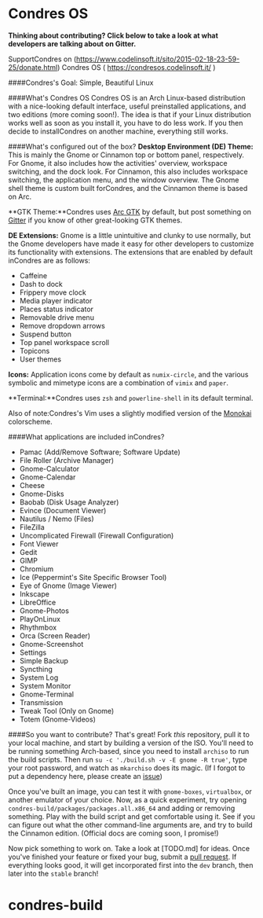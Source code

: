# Condres OS

**Thinking about contributing? Click below to take a look at what developers are talking about on Gitter.**



SupportCondres on (https://www.codelinsoft.it/sito/2015-02-18-23-59-25/donate.html)
Condres OS ( https://condresos.codelinsoft.it/ )



####Condres's Goal: Simple, Beautiful Linux

####What's Condres OS
Condres OS is an Arch Linux-based distribution with a nice-looking default interface, useful preinstalled applications, and two editions (more coming soon!). The idea is that if your Linux distribution works well as soon as you install it, you have to do less work. If you then decide to installCondres on another machine, everything still works.

####What's configured out of the box?
**Desktop Environment (DE) Theme:** This is mainly the Gnome or Cinnamon top or bottom panel, respectively. For Gnome, it also includes how the activities' overview, workspace switching, and the dock look. For Cinnamon, this also includes workspace switching, the application menu, and the window overview. The Gnome shell theme is custom built forCondres, and the Cinnamon theme is based on Arc.

**GTK Theme:**Condres uses [Arc GTK](https://github.com/horst3180/arc-theme) by default, but post something on [Gitter](https://gitter.im/Condres-OS/Condres-build) if you know of other great-looking GTK themes.

**DE Extensions:** Gnome is a little unintuitive and clunky to use normally, but the Gnome developers have made it easy for other developers to customize its functionality with extensions. The extensions that are enabled by default inCondres are as follows:
- Caffeine
- Dash to dock
- Frippery move clock
- Media player indicator
- Places status indicator
- Removable drive menu
- Remove dropdown arrows
- Suspend button
- Top panel workspace scroll
- Topicons
- User themes

**Icons:** Application icons come by default as `numix-circle`, and the various symbolic and mimetype icons are a combination of `vimix` and `paper`.

**Terminal:**Condres uses `zsh` and `powerline-shell` in its default terminal.



Also of note:Condres's Vim uses a slightly modified version of the [Monokai](https://github.com/sickill/vim-monokai) colorscheme.

####What applications are included inCondres?

- Pamac (Add/Remove Software; Software Update)
- File Roller (Archive Manager)
- Gnome-Calculator
- Gnome-Calendar
- Cheese
- Gnome-Disks
- Baobab (Disk Usage Analyzer)
- Evince (Document Viewer)
- Nautilus / Nemo (Files)
- FileZilla
- Uncomplicated Firewall (Firewall Configuration)
- Font Viewer
- Gedit
- GIMP
- Chromium
- Ice (Peppermint's Site Specific Browser Tool)
- Eye of Gnome (Image Viewer)
- Inkscape
- LibreOffice
- Gnome-Photos
- PlayOnLinux
- Rhythmbox
- Orca (Screen Reader)
- Gnome-Screenshot
- Settings
- Simple Backup
- Syncthing
- System Log
- System Monitor
- Gnome-Terminal
- Transmission
- Tweak Tool (Only on Gnome)
- Totem (Gnome-Videos)

####So you want to contribute?
That's great! Fork *this* repository, pull it to your local machine, and start by building a version of the ISO. You'll need to be running something Arch-based, since you need to install `archiso` to run the build scripts. Then run `su -c './build.sh -v -E gnome -R true'`, type your root password, and watch as `mkarchiso` does its magic. (If I forgot to put a dependency here, please create an [issue](https://github.com/specialworld83/condres-build/issues))

Once you've built an image, you can test it with `gnome-boxes`, `virtualbox`, or another emulator of your choice. Now, as a quick experiment, try opening `condres-build/packages/packages.all.x86_64` and adding or removing something. Play with the build script and get comfortable using it. See if you can figure out what the other command-line arguments are, and try to build the Cinnamon edition. (Official docs are coming soon, I promise!)

Now pick something to work on. Take a look at [TODO.md] for ideas. Once you've finished your feature or fixed your bug, submit a [pull request](https://help.github.com/articles/using-pull-requests/). If everything looks good, it will get incorporated first into the `dev` branch, then later into the `stable` branch!
# condres-build
